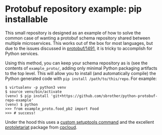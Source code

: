 # Protobuf repository example: pip installable

This small repository is designed as an example of how to solve the common case
of wanting a protobuf schema repository shared between multiple microservices.
This works out of the box for most languages, but due to the issues discussed in
[protobuf/1491](https://github.com/protocolbuffers/protobuf/issues/1491), it is
tricky to accomplish for Python services.

Using this method, you can keep your schema repository as is (see the contents
of `example_proto/`, adding only minimal Python packaging artifacts to the top
level. This will allow you to install (and automatically compile) the Python
generated code with `pip install /path/to/this/repo`. For example:

```
$ virtualenv -p python3 venv
$ source venv/bin/activate
(venv) $ pip install 'git+https://github.com/sbrother/python-protobuf-repo-example'
(venv) $ python
>>> from example_proto.food_pb2 import Food
>>> # success!
```

Under the hood this uses a
[custom setuptools command](https://github.com/sbrother/protobuf-custom-build)
and the excellent
[protoletariat](https://github.com/cpcloud/protoletariat) package from
[cpcloud](https://github.com/cpcloud).
